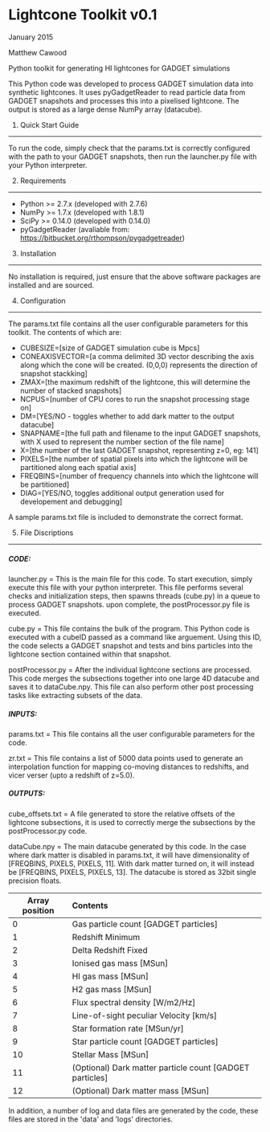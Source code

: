 Lightcone Toolkit v0.1
=========
January 2015

Matthew Cawood

Python toolkit for generating HI lightcones for GADGET simulations

This Python code was developed to process GADGET simulation data into synthetic lightcones.  It uses pyGadgetReader to read particle data from GADGET snapshots and processes this into a pixelised lightcone.  The output is stored as a large dense NumPy array (datacube).

1. Quick Start Guide
-------------------

To run the code, simply check that the params.txt is correctly configured with the path to your GADGET snapshots, then run the launcher.py file with your Python interpreter.

2. Requirements
-------------------
- Python >= 2.7.x  (developed with 2.7.6)  
- NumPy >= 1.7.x (developed with 1.8.1)
- SciPy >= 0.14.0 (developed with 0.14.0)
- pyGadgetReader (avaliable from: https://bitbucket.org/rthompson/pygadgetreader)

3. Installation
-------------------
No installation is required, just ensure that the above software packages are installed and are sourced.  

4. Configuration
-------------------
The params.txt file contains all the user configurable parameters for this toolkit.  The contents of which are:

- CUBESIZE=[size of GADGET simulation cube is Mpcs]
- CONEAXISVECTOR=[a comma delimited 3D vector describing the axis along which the cone will be created.  (0,0,0) represents the direction of snapshot stackking]
- ZMAX=[the maximum redshift of the lightcone, this will determine the number of stacked snapshots]
- NCPUS=[number of CPU cores to run the snapshot processing stage on]
- DM=[YES/NO - toggles whether to add dark matter to the output datacube]
- SNAPNAME=[the full path and filename to the input GADGET snapshots, with X used to represent the number section of the file name]
- X=[the number of the last GADGET snapshot, representing z=0, eg: 141]
- PIXELS=[the number of spatial pixels into which the lightcone will be partitioned along each spatial axis]
- FREQBINS=[number of frequency channels into which the lightcone will be partitioned]
- DIAG=[YES/NO, toggles additional output generation used for developement and debugging]

A sample params.txt file is included to demonstrate the correct format.

5. File Discriptions
-------------------
##### CODE:
launcher.py = This is the main file for this code.  To start execution, simply execute this file with your python interpreter.  This file performs several checks and initialization steps, then spawns threads (cube.py) in a queue to process GADGET snapshots.  upon complete, the postProcessor.py file is executed.

cube.py = This file contains the bulk of the program.  This Python code is executed with a cubeID passed as a command like arguement.  Using this ID, the code selects a GADGET snapshot and tests and bins particles into the lightcone section contained within that snapshot.

postProcessor.py = After the individual lightcone sections are processed. This code merges the subsections together into one large 4D datacube and saves it to dataCube.npy.  This file can also perform other post processing tasks like extracting subsets of the data.

##### INPUTS:
params.txt = This file contains all the user configurable parameters for the code.

zr.txt = This file contains a list of 5000 data points used to generate an interpolation function for mapping co-moving distances to redshifts, and vicer verser (upto a redshift of z=5.0).

##### OUTPUTS:
cube_offsets.txt = A file generated to store the relative offsets of the lightcone subsections, it is used to correctly merge the subsections by the postProcessor.py code.

dataCube.npy = The main datacube generated by this code.  In the case where dark matter is disabled in params.txt, it will have dimensionality of [FREQBINS, PIXELS, PIXELS, 11]. With dark matter turned on, it will instead be [FREQBINS, PIXELS, PIXELS, 13].  The datacube is stored as 32bit single precision floats. 

|Array position    |Contents  |
| ------------- |:-------------|
|0                 |Gas particle count [GADGET particles]     |     
|1                 |Redshift Minimum |
|2                 |Delta Redshift Fixed|
|3                 |Ionised gas mass [MSun]|
|4                 |HI gas mass [MSun]|
|5                 |H2 gas mass [MSun]|
|6                 |Flux spectral density [W/m2/Hz]|
|7                 |Line-of-sight peculiar Velocity [km/s]|
|8                 |Star formation rate [MSun/yr]|
|9                 |Star particle count [GADGET particles] |
|10                |Stellar Mass [MSun]|
|11                |(Optional) Dark matter particle count [GADGET particles] |
|12                |(Optional) Dark matter mass [MSun]|

In addition, a number of log and data files are generated by the code, these files are stored in the 'data' and 'logs' directories.  


